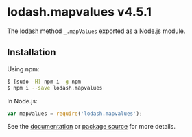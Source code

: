 # lodash.mapvalues v4.5.1

The [lodash](https://lodash.com/) method `_.mapValues` exported as a [Node.js](https://nodejs.org/) module.

## Installation

Using npm:
```bash
$ {sudo -H} npm i -g npm
$ npm i --save lodash.mapvalues
```

In Node.js:
```js
var mapValues = require('lodash.mapvalues');
```

See the [documentation](https://lodash.com/docs#mapValues) or [package source](https://github.com/lodash/lodash/blob/4.5.1-npm-packages/lodash.mapvalues) for more details.
